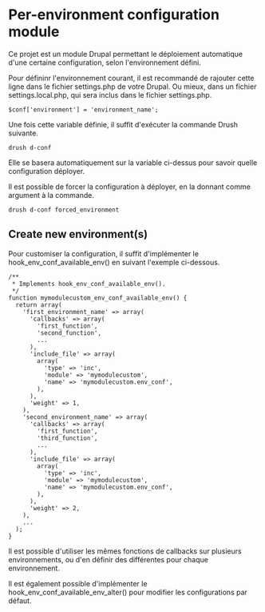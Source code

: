 Per-environment configuration module
====================================

Ce projet est un module Drupal permettant le déploiement automatique d'une certaine configuration, selon l'environnement défini.

Pour défininr l'environnement courant, il est recommandé de rajouter cette ligne dans le fichier settings.php de votre Drupal. Ou mieux, dans un fichier settings.local.php, qui sera inclus dans le fichier settings.php.

    $conf['environment'] = 'environment_name';

Une fois cette variable définie, il suffit d'exécuter la commande Drush suivante.

    drush d-conf

Elle se basera automatiquement sur la variable ci-dessus pour savoir quelle configuration déployer.

Il est possible de forcer la configuration à déployer, en la donnant comme argument à la commande.

    drush d-conf forced_environment

Create new environment(s)
-------------------------

Pour customiser la configuration, il suffit d'implémenter le hook_env_conf_available_env() en suivant l'exemple ci-dessous.

    /**
     * Implements hook_env_conf_available_env().
     */
    function mymodulecustom_env_conf_available_env() {
      return array(
        'first_environment_name' => array(
          'callbacks' => array(
            'first_function',
            'second_function',
            ...
          ),
          'include_file' => array(
            array(
              'type' => 'inc',
              'module' => 'mymodulecustom',
              'name' => 'mymodulecustom.env_conf',
            ),
          ),
          'weight' => 1,
        ),
        'second_environment_name' => array(
          'callbacks' => array(
            'first_function',
            'third_function',
            ...
          ),
          'include_file' => array(
            array(
              'type' => 'inc',
              'module' => 'mymodulecustom',
              'name' => 'mymodulecustom.env_conf',
            ),
          ),
          'weight' => 2,
        ),
        ...
      );
    }

Il est possible d'utiliser les mêmes fonctions de callbacks sur plusieurs environnements, ou d'en définir des différentes pour chaque environnement.

Il est également possible d'implémenter le hook_env_conf_available_env_alter() pour modifier les configurations par défaut.
